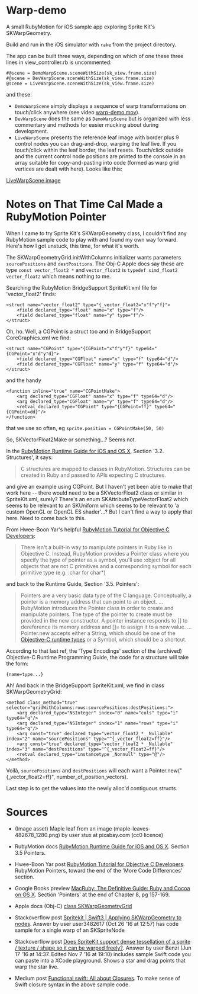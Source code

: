 # Warp-demo

A small RubyMotion for iOS sample app exploring Sprite Kit's SKWarpGeometry.

Build and run in the iOS simulator with `rake` from the project directory.

The app can be built three ways, depending on which of one these three lines in view_controller.rb is uncommented:

    #@scene = DemoWarpScene.sceneWithSize(sk_view.frame.size)		    		
    #@scene = DevWarpScene.sceneWithSize(sk_view.frame.size)		    		
    @scene = LiveWarpScene.sceneWithSize(sk_view.frame.size)		    		

and these:

* `DemoWarpScene` simply displays a sequence of warp transformations on touch/click anywhere (see video [warp-demo.mov](warp-demo.mov)).
* `DevWarpScene` does the same as `DemoWarpScene` but is organized with less commentary and methods for easier mucking about during development.
* `LiveWarpScene` presents the reference leaf image with border plus 9 control nodes you can drag-and-drop, warping the leaf live. If you touch/click within the leaf border, the leaf resets. Touch/click outside and the current control node positions are printed to the console in an array suitable for copy-and-pasting into code (formed as warp grid vertices are dealt with here). Looks like this:

[LiveWarpScene image](warp-demo.png)

# Notes on That Time Cal Made a RubyMotion Pointer

When I came to try Sprite Kit's SKWarpGeometry class, I couldn't find any RubyMotion sample code to play with and found my own way forward. Here's how I got unstuck, this time, for what it's worth.

The SKWarpGeometryGrid.initWithColumns initializer wants parameters `sourcePositions` and `destPositions`. The Obj-C Apple docs say these are type `const vector_float2 *` and `vector_float2` is `typedef simd_float2 vector_float2` which means nothing to me. 

Searching the RubyMotion BridgeSupport SpriteKit.xml file for 'vector_float2' finds:

	<struct name="vector_float2" type="{_vector_float2="x"f"y"f}">
		<field declared_type="float" name="x" type="f"/>
		<field declared_type="float" name="y" type="f"/>
	</struct>

Oh, ho. Well, a CGPoint is a struct too and in BridgeSupport CoreGraphics.xml we find:

	<struct name="CGPoint" type="{CGPoint="x"f"y"f}" type64="{CGPoint="x"d"y"d}">
		<field declared_type="CGFloat" name="x" type="f" type64="d"/>
		<field declared_type="CGFloat" name="y" type="f" type64="d"/>
	</struct>
	
and the handy

	<function inline="true" name="CGPointMake">
		<arg declared_type="CGFloat" name="x" type="f" type64="d"/>
		<arg declared_type="CGFloat" name="y" type="f" type64="d"/>
		<retval declared_type="CGPoint" type="{CGPoint=ff}" type64="{CGPoint=dd}"/>
	</function>

that we use so often, eg `sprite.position = CGPointMake(50, 50)`

So, SKVectorFloat2Make or something...? Seems not.

In the [RubyMotion Runtime Guide for iOS and OS X](http://www.rubymotion.com/developers/guides/manuals/cocoa/runtime/), Section '3.2. Structures', it says:

> C structures are mapped to classes in RubyMotion. Structures can be created in Ruby and passed to APIs expecting C structures.  

and give an example using CGPoint. But I haven't yet been able to make that work here -- there would need to be a SKVectorFloat2 class or similar in SpriteKit.xml, surely? There's an enum SKAttributeTypeVectorFloat2 which seems to be relevant to an SKUniform which seems to be relevant to 'a custom OpenGL or OpenGL ES shader'...? But I can't find a way to apply that here. Need to come back to this. 

From Hwee-Boon Yar's helpful [RubyMotion Tutorial for Objective C Developers](http://hboon.com/rubymotion-tutorial-for-objective-c-developers/):

> There isn't a built-in way to manipulate pointers in Ruby like in Objective C. Instead, RubyMotion provides a Pointer class where you specify the type of pointer as a symbol, you'll use :object for all objects that are not C primitives and a corresponding symbol for each primitive type (e.g. :char for char*)

and back to the Runtime Guide, Section '3.5. Pointers':

> Pointers are a very basic data type of the C language. Conceptually, a pointer is a memory address that can point to an object. ...
> RubyMotion introduces the Pointer class in order to create and manipulate pointers. The type of the pointer to create must be provided in the new constructor. A pointer instance responds to [] to dereference its memory address and []= to assign it to a new value.
> ...
> Pointer.new accepts either a String, which should be one of the [Objective-C runtime types](https://developer.apple.com/library/archive/documentation/Cocoa/Conceptual/ObjCRuntimeGuide/Articles/ocrtTypeEncodings.html) or a Symbol, which should be a shortcut. 

According to that last ref, the 'Type Encodings' section of the (archived) Objective-C Runtime Programming Guide, the code for a structure will take the form:

	{name=type...}
	
Ah! And back in the BridgeSupport SpriteKit.xml, we find in class SKWarpGeometryGrid:

	<method class_method="true" selector="gridWithColumns:rows:sourcePositions:destPositions:">
		<arg declared_type="NSInteger" index="0" name="cols" type="i" type64="q"/>
		<arg declared_type="NSInteger" index="1" name="rows" type="i" type64="q"/>
		<arg const="true" declared_type="vector_float2 * _Nullable" index="2" name="sourcePositions" type="^{_vector_float2=ff}"/>
		<arg const="true" declared_type="vector_float2 * _Nullable" index="3" name="destPositions" type="^{_vector_float2=ff}"/>
		<retval declared_type="instancetype _Nonnull" type="@"/>
	</method>

Voilà, `sourcePositions` and `destPositions` will each want a Pointer.new("{_vector_float2=ff}", number_of_position_vectors).

Last step is to get the values into the newly alloc'd contiguous structs.

# Sources 

* (Image asset) Maple leaf from an image (maple-leaves-482678_1280.png) by user stux at pixabay.com (cc0 licence)

* RubyMotion docs [RubyMotion Runtime Guide for iOS and OS X](http://www.rubymotion.com/developers/guides/manuals/cocoa/runtime/). Section 3.5 Pointers.

* Hwee-Boon Yar post [RubyMotion Tutorial for Objective C Developers](http://hboon.com/rubymotion-tutorial-for-objective-c-developers/#gcd). RubyMotion Pointers, toward the end of the 'More Code Differences' section.

* Google Books preview [MacRuby: The Definitive Guide: Ruby and Cocoa on OS X](https://books.google.ca/books?id=WPhdPzyU1R4C&pg=PA158&lpg=PA158&dq=one_step_deeper+pointers&source=bl&ots=j9X8OZqEgZ&sig=B_DDBvoR_oqZ_TdBd8stbL2c6NA&hl=en&sa=X&ved=2ahUKEwj0rp78vLrdAhVq_4MKHW4dCG0Q6AEwA3oECAcQAQ#v=onepage&q=one_step_deeper%20pointers&f=false). Section 'Pointers' at the end of Chapter 8, pg 157-169.

* Apple docs (Obj-C) [class SKWarpGeometryGrid](https://developer.apple.com/documentation/spritekit/skwarpgeometrygrid?language=objc)

* Stackoverflow post [Spritekit | Swift3 | Applying SKWarpGeometry to nodes](https://stackoverflow.com/questions/40250935/spritekit-swift3-applying-skwarpgeometry-to-nodes). Answer by user user3482617 (Oct 26 '16 at 12:57) has code sample for a single warp of an SKSpriteNode

* Stackoverflow post [Does SpriteKit support dense tessellation of a sprite / texture / shape so it can be warped freely?](https://stackoverflow.com/questions/19779312/does-spritekit-support-dense-tessellation-of-a-sprite-texture-shape-so-it-ca/37884312#37884312). Answer by user Benzi (Jun 17 '16 at 14:37. Edited Nov 7 '16 at 19:10) includes sample Swift code you can paste into a XCode playground. Shows a star and drag points that warp the star live.

* Medium post [Functional swift: All about Closures](https://medium.com/@abhimuralidharan/functional-swift-all-about-closures-310bc8af31dd). To make sense of Swift closure syntax in the above sample code.
